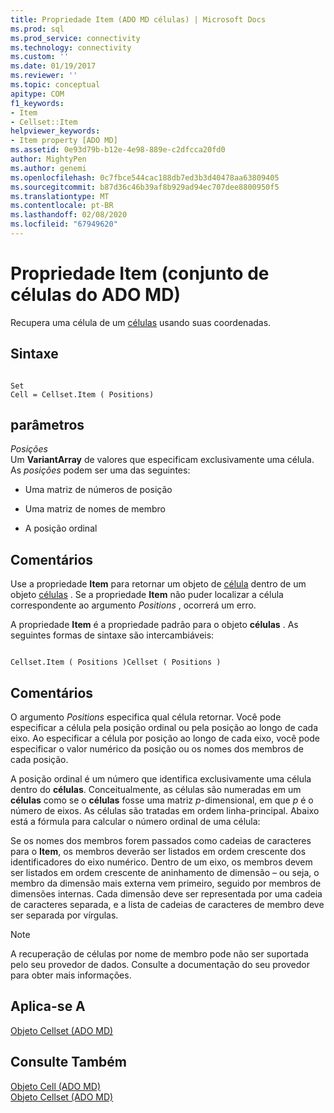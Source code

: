 ```yaml
---
title: Propriedade Item (ADO MD células) | Microsoft Docs
ms.prod: sql
ms.prod_service: connectivity
ms.technology: connectivity
ms.custom: ''
ms.date: 01/19/2017
ms.reviewer: ''
ms.topic: conceptual
apitype: COM
f1_keywords:
- Item
- Cellset::Item
helpviewer_keywords:
- Item property [ADO MD]
ms.assetid: 0e93d79b-b12e-4e98-889e-c2dfcca20fd0
author: MightyPen
ms.author: genemi
ms.openlocfilehash: 0c7fbce544cac188db7ed3b3d40478aa63809405
ms.sourcegitcommit: b87d36c46b39af8b929ad94ec707dee8800950f5
ms.translationtype: MT
ms.contentlocale: pt-BR
ms.lasthandoff: 02/08/2020
ms.locfileid: "67949620"
---
```

# <a name="item-property-ado-md-cellset"></a>Propriedade Item (conjunto de células do ADO MD)
Recupera uma célula de um [células](../../../ado/reference/ado-md-api/cellset-object-ado-md.md) usando suas coordenadas.  
  
## <a name="syntax"></a>Sintaxe  
  
```  
  
Set  
Cell = Cellset.Item ( Positions)  
```  
  
## <a name="parameters"></a>parâmetros  
 *Posições*  
 Um **VariantArray** de valores que especificam exclusivamente uma célula. As *posições* podem ser uma das seguintes:  
  
-   Uma matriz de números de posição  
  
-   Uma matriz de nomes de membro  
  
-   A posição ordinal  
  
## <a name="remarks"></a>Comentários  
 Use a propriedade **Item** para retornar um objeto de [célula](../../../ado/reference/ado-md-api/cell-object-ado-md.md) dentro de um objeto [células](../../../ado/reference/ado-md-api/cellset-object-ado-md.md) . Se a propriedade **Item** não puder localizar a célula correspondente ao argumento *Positions* , ocorrerá um erro.  
  
 A propriedade **Item** é a propriedade padrão para o objeto **células** . As seguintes formas de sintaxe são intercambiáveis:  
  
```  
  
Cellset.Item ( Positions )Cellset ( Positions )  
```  
  
## <a name="remarks"></a>Comentários  
 O argumento *Positions* especifica qual célula retornar. Você pode especificar a célula pela posição ordinal ou pela posição ao longo de cada eixo. Ao especificar a célula por posição ao longo de cada eixo, você pode especificar o valor numérico da posição ou os nomes dos membros de cada posição.  
  
 A posição ordinal é um número que identifica exclusivamente uma célula dentro do **células**. Conceitualmente, as células são numeradas em um **células** como se o **células** fosse uma matriz *p*-dimensional, em que *p* é o número de eixos. As células são tratadas em ordem linha-principal. Abaixo está a fórmula para calcular o número ordinal de uma célula:  
  
 Se os nomes dos membros forem passados como cadeias de caracteres para o **Item**, os membros deverão ser listados em ordem crescente dos identificadores do eixo numérico. Dentro de um eixo, os membros devem ser listados em ordem crescente de aninhamento de dimensão – ou seja, o membro da dimensão mais externa vem primeiro, seguido por membros de dimensões internas. Cada dimensão deve ser representada por uma cadeia de caracteres separada, e a lista de cadeias de caracteres de membro deve ser separada por vírgulas.  
  
> [!NOTE]
>  A recuperação de células por nome de membro pode não ser suportada pelo seu provedor de dados. Consulte a documentação do seu provedor para obter mais informações.  
  
## <a name="applies-to"></a>Aplica-se A  
 [Objeto Cellset (ADO MD)](../../../ado/reference/ado-md-api/cellset-object-ado-md.md)  
  
## <a name="see-also"></a>Consulte Também  
 [Objeto Cell (ADO MD)](../../../ado/reference/ado-md-api/cell-object-ado-md.md)   
 [Objeto Cellset (ADO MD)](../../../ado/reference/ado-md-api/cellset-object-ado-md.md)
